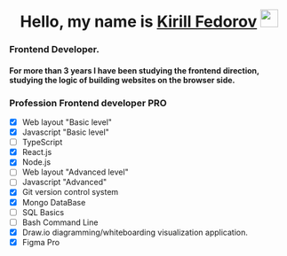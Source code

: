 <h1 align="center" >Hello, my name is <a href="" target="_blank">Kirill Fedorov</a> 
<img src="https://github.com/blackcater/blackcater/raw/main/images/Hi.gif" height="32"/></h1>
<h3 align="left"> Frontend Developer.</h3>
<h4 align="left">For more than 3 years I have been studying the frontend direction, studying the logic of building websites on the browser side.</h4>

### Profession Frontend developer PRO
- [x] Web layout "Basic level"
- [x] Javascript "Basic level"
- [ ] TypeScript
- [x] React.js
- [x] Node.js
- [ ] Web layout "Advanced level"
- [ ] Javascript "Advanced"
- [x] Git version control system
- [x] Mongo DataBase
- [ ] SQL Basics
- [ ] Bash Command Line
- [x] Draw.io  diagramming/whiteboarding visualization application.
- [x] Figma Pro

<!-- ### Additional skills
- [x] Solidowrks / 3D modeling
- [x] Mastercam software tools for CAD/CAM
-->

<!--
**kirfedorov/kirfedorov** is a ✨ _special_ ✨ repository because its `README.md` (this file) appears on your GitHub profile.

Here are some ideas to get you started:

- 🔭 I’m currently working on ...
- 🌱 I’m currently learning ...
- 👯 I’m looking to collaborate on ...
- 🤔 I’m looking for help with ...
- 💬 Ask me about ...
- 📫 How to reach me: ...
- 😄 Pronouns: ...
- ⚡ Fun fact: ...
-->
